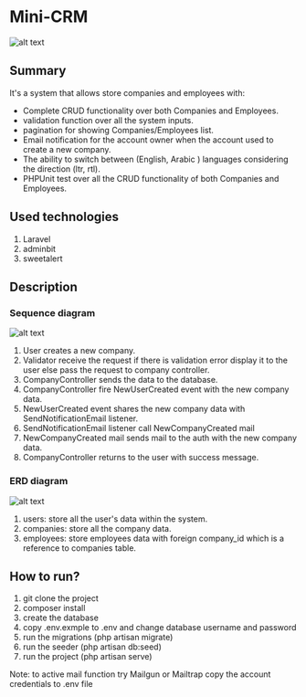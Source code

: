 # Mini-CRM
 ![alt text](https://github.com/ahmedwael49674/Mini-CRM/blob/master/diagrams/view.png)
## Summary
It's a system that allows store companies and employees with: 
- Complete CRUD functionality over both Companies and Employees.
- validation function over all the system inputs.
- pagination for showing Companies/Employees list.
- Email notification for the account owner when the account used to create a new company.
- The ability to switch between (English, Arabic ) languages considering the direction (ltr, rtl).
- PHPUnit test over all the CRUD functionality of both Companies and Employees.

## Used technologies
1. Laravel
2. adminbit
3. sweetalert

## Description
### Sequence  diagram 
 ![alt text](https://github.com/ahmedwael49674/Mini-CRM/blob/master/diagrams/Sequence%20Diagram.jpg)
1. User creates a new company.
2. Validator receive the request if there is validation error display it to the user else pass the request to company controller.
3. CompanyController sends the data to the database.
4. CompanyController fire NewUserCreated event with the new company data.
5. NewUserCreated event shares the new company data with SendNotificationEmail listener.
6. SendNotificationEmail listener call NewCompanyCreated mail
7. NewCompanyCreated mail sends mail to the auth with the new company data.
8. CompanyController returns to the user with success message.

### ERD  diagram 
 ![alt text](https://github.com/ahmedwael49674/Mini-CRM/blob/master/diagrams/ERD.png)
 1. users: store all the user's data within the system.
 2. companies: store all the company data.
 3. employees: store employees data with foreign company_id which is a reference to companies table.
 
## How to run?

1. git clone the project
2. composer install
3. create the database
4. copy .env.exmple to .env and change database username and password
5. run the migrations (php artisan migrate)
6. run the seeder (php artisan db:seed)
7. run the project (php artisan serve)

Note: to active mail function try Mailgun or Mailtrap copy the account credentials to .env file
